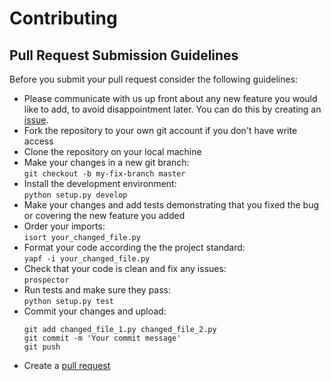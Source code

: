 # Contributing

## Pull Request Submission Guidelines

Before you submit your pull request consider the following guidelines: 
* Please communicate with us up front about any new feature you would like to add, to avoid disappointment later. You can do this by creating an [issue](https://github.com/eEcoLiDAR/eEcoLiDAR/issues).
* Fork the repository to your own git account if you don't have write access
* Clone the repository on your local machine
* Make your changes in a new git branch:  
`git checkout -b my-fix-branch master`
* Install the development environment:  
`python setup.py develop`
* Make your changes and add tests demonstrating that you fixed the bug or covering the new feature you added
* Order your imports:  
`isort your_changed_file.py`
* Format your code according the the project standard:  
`yapf -i your_changed_file.py`
* Check that your code is clean and fix any issues:  
`prospector`
* Run tests and make sure they pass:  
`python setup.py test`
* Commit your changes and upload:
  ```
  git add changed_file_1.py changed_file_2.py
  git commit -m 'Your commit message'
  git push
  ```
* Create a [pull request](https://github.com/eEcoLiDAR/eEcoLiDAR/pulls)
